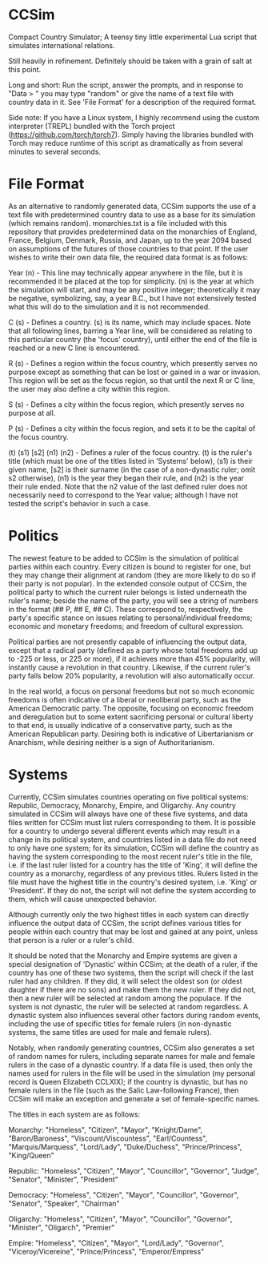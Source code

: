 # CCSim
Compact Country Simulator; A teensy tiny little experimental Lua script that simulates international relations.

Still heavily in refinement. Definitely should be taken with a grain of salt at this point.

Long and short: Run the script, answer the prompts, and in response to "Data > " you may type "random" or give the name of a text file with country data in it. See 'File Format' for a description of the required format.

Side note: If you have a Linux system, I highly recommend using the custom interpreter (TREPL) bundled with the Torch project (https://github.com/torch/torch7). Simply having the libraries bundled with Torch may reduce runtime of this script as dramatically as from several minutes to several seconds.

# File Format
As an alternative to randomly generated data, CCSim supports the use of a text file with predetermined country data to use as a base for its simulation (which remains random). monarchies.txt is a file included with this repository that provides predetermined data on the monarchies of England, France, Belgium, Denmark, Russia, and Japan, up to the year 2094 based on assumptions of the futures of those countries to that point. If the user wishes to write their own data file, the required data format is as follows:

Year (n) - This line may technically appear anywhere in the file, but it is recommended it be placed at the top for simplicity. (n) is the year at which the simulation will start, and may be any positive integer; theoretically it may be negative, symbolizing, say, a year B.C., but I have not extensively tested what this will do to the simulation and it is not recommended.

C (s) - Defines a country. (s) is its name, which may include spaces. Note that all following lines, barring a Year line, will be considered as relating to this particular country (the 'focus' country), until either the end of the file is reached or a new C line is encountered.

R (s) - Defines a region within the focus country, which presently serves no purpose except as something that can be lost or gained in a war or invasion. This region will be set as the focus region, so that until the next R or C line, the user may also define a city within this region.

S (s) - Defines a city within the focus region, which presently serves no purpose at all.

P (s) - Defines a city within the focus region, and sets it to be the capital of the focus country.

(t) (s1) [s2] (n1) (n2) - Defines a ruler of the focus country. (t) is the ruler's title (which must be one of the titles listed in 'Systems' below), (s1) is their given name, [s2] is their surname (in the case of a non-dynastic ruler; omit s2 otherwise), (n1) is the year they began their rule, and (n2) is the year their rule ended. Note that the n2 value of the last defined ruler does not necessarily need to correspond to the Year value; although I have not tested the script's behavior in such a case.

# Politics

The newest feature to be added to CCSim is the simulation of political parties within each country. Every citizen is bound to register for one, but they may change their alignment at random (they are more likely to do so if their party is not popular). In the extended console output of CCSim, the political party to which the current ruler belongs is listed underneath the ruler's name; beside the name of the party, you will see a string of numbers in the format (## P, ## E, ## C). These correspond to, respectively, the party's specific stance on issues relating to personal/individual freedoms; economic and monetary freedoms; and freedom of cultural expression.

Political parties are not presently capable of influencing the output data, except that a radical party (defined as a party whose total freedoms add up to -225 or less, or 225 or more), if it achieves more than 45% popularity, will instantly cause a revolution in that country. Likewise, if the current ruler's party falls below 20% popularity, a revolution will also automatically occur.

In the real world, a focus on personal freedoms but not so much economic freedoms is often indicative of a liberal or neoliberal party, such as the American Democratic party. The opposite, focusing on economic freedom and deregulation but to some extent sacrificing personal or cultural liberty to that end, is usually indicative of a conservative party, such as the American Republican party. Desiring both is indicative of Libertarianism or Anarchism, while desiring neither is a sign of Authoritarianism.

# Systems
Currently, CCSim simulates countries operating on five political systems: Republic, Democracy, Monarchy, Empire, and Oligarchy. Any country simulated in CCSim will always have one of these five systems, and data files written for CCSim must list rulers corresponding to them. It is possible for a country to undergo several different events which may result in a change in its political system, and countries listed in a data file do not need to only have one system; for its simulation, CCSim will define the country as having the system corresponding to the most recent ruler's title in the file, i.e. if the last ruler listed for a country has the title of 'King', it will define the country as a monarchy, regardless of any previous titles. Rulers listed in the file must have the highest title in the country's desired system, i.e. 'King' or 'President'. If they do not, the script will not define the system according to them, which will cause unexpected behavior.

Although currently only the two highest titles in each system can directly influence the output data of CCSim, the script defines various titles for people within each country that may be lost and gained at any point, unless that person is a ruler or a ruler's child.

It should be noted that the Monarchy and Empire systems are given a special designation of 'Dynastic' within CCSim; at the death of a ruler, if the country has one of these two systems, then the script will check if the last ruler had any children. If they did, it will select the oldest son (or oldest daughter if there are no sons) and make them the new ruler. If they did not, then a new ruler will be selected at random among the populace. If the system is not dynastic, the ruler will be selected at random regardless. A dynastic system also influences several other factors during random events, including the use of specific titles for female rulers (in non-dynastic systems, the same titles are used for male and female rulers).

Notably, when randomly generating countries, CCSim also generates a set of random names for rulers, including separate names for male and female rulers in the case of a dynastic country. If a data file is used, then only the names used for rulers in the file will be used in the simulation (my personal record is Queen Elizabeth CCLXIX); if the country is dynastic, but has no female rulers in the file (such as the Salic Law-following France), then CCSim will make an exception and generate a set of female-specific names.

The titles in each system are as follows:

Monarchy: "Homeless", "Citizen", "Mayor", "Knight/Dame", "Baron/Baroness", "Viscount/Viscountess", "Earl/Countess", "Marquis/Marquess", "Lord/Lady", "Duke/Duchess", "Prince/Princess", "King/Queen"

Republic: "Homeless", "Citizen", "Mayor", "Councillor", "Governor", "Judge", "Senator", "Minister", "President"

Democracy: "Homeless", "Citizen", "Mayor", "Councillor", "Governor", "Senator", "Speaker", "Chairman"

Oligarchy: "Homeless", "Citizen", "Mayor", "Councillor", "Governor", "Minister", "Oligarch", "Premier"

Empire: "Homeless", "Citizen", "Mayor", "Lord/Lady", "Governor", "Viceroy/Vicereine", "Prince/Princess", "Emperor/Empress"
